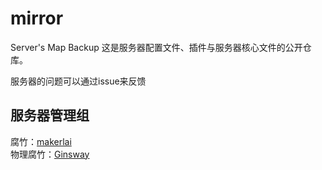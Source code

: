 # mirror
Server's Map Backup
这是服务器配置文件、插件与服务器核心文件的公开仓库。

服务器的问题可以通过issue来反馈

## 服务器管理组
腐竹：[makerlai](https://github.com/bcsyzwqhz)  
物理腐竹：[Ginsway](https://github.com/Ginsway)
